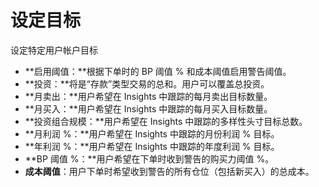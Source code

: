 # **设定目标**

设定特定用户帐户目标

- **启用阈值：**根据下单时的 BP 阈值 % 和成本阈值启用警告阈值。
- **投资：**将是“存款”类型交易的总和。用户可以覆盖总投资。
- **月卖出：**用户希望在 Insights 中跟踪的每月卖出目标数量。
- **月买入：**用户希望在 Insights 中跟踪的每月买入目标数量。
- **投资组合规模：**用户希望在 Insights 中跟踪的多样性头寸目标总数。
- **月利润 %：**用户希望在 Insights 中跟踪的月份利润 % 目标。
- **年利润 %：**用户希望在 Insights 中跟踪的年度利润 % 目标。
- **BP 阈值 %：**用户希望在下单时收到警告的购买力阈值 %。
- **成本阈值**：用户下单时希望收到警告的所有仓位（包括新买入）的总成本。

